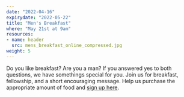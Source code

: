 ```yaml
---
date: "2022-04-16"
expirydate: "2022-05-22"
title: "Men's Breakfast"
where: "May 21st at 9am"
resources:
- name: header
  src: mens_breakfast_online_compressed.jpg
weight: 5
---
```


Do you like breakfast? Are you a man? If you answered yes to both questions, we have somethings special for you. Join us for breakfast, fellowship, and a short encouraging message. Help us purchase the appropriate amount of food and [sign up here](https://arborchurch.churchcenter.com/registrations/events/1266432 "sign up here").

